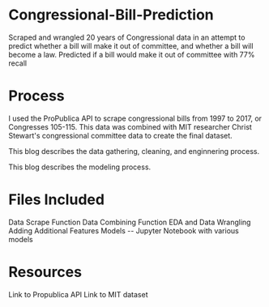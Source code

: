 # Congressional-Bill-Prediction
Scraped and wrangled 20 years of Congressional data in an attempt to predict whether a bill will make it out of committee, and whether a bill will become a law. Predicted if a bill would make it out of committee with 77% recall

# Process
I used the ProPublica API to scrape congressional bills from 1997 to 2017, or Congresses 105-115. This data was combined with MIT researcher Christ Stewart's congressional committee data to create the final dataset. 

This blog describes the data gathering, cleaning, and enginnering process.

This blog describes the modeling process.

# Files Included
Data Scrape Function
Data Combining Function
EDA and Data Wrangling
Adding Additional Features
Models -- Jupyter Notebook with various models


# Resources
Link to Propublica API
Link to MIT dataset
